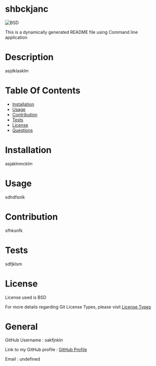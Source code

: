 
# shbckjanc

![BSD](https://img.shields.io/badge/License-BSD-blue.svg)

This is a dynamically generated README file using Command line application

# Description

asjdklasklm

# Table Of Contents

* [Installation](#Installation)
* [Usage](#Usage)
* [Contribution](#Contribution)
* [Tests](#Tests)
* [License](#License)
* [Questions](#General)

# Installation

asjaklnmcklm

# Usage

sdhdfsnlk

# Contribution

sfhksnfk

# Tests
sdfjklsm

# License

License used is BSD

For more details regarding Git License Types, please visit [License Types](https://choosealicense.com/licenses/)

# General

GitHub Username : sakfjnkln

Link to my GitHub profile : [GitHub Profile](https://github.com/sakfjnkln)

Email : undefined
